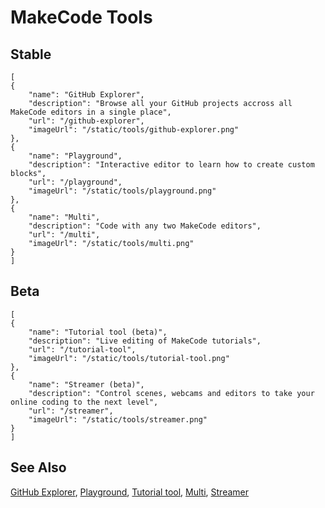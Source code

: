 # MakeCode Tools

## Stable

```codecard
[
{
    "name": "GitHub Explorer",
    "description": "Browse all your GitHub projects accross all MakeCode editors in a single place",
    "url": "/github-explorer",
    "imageUrl": "/static/tools/github-explorer.png"
},
{
    "name": "Playground",
    "description": "Interactive editor to learn how to create custom blocks",
    "url": "/playground",
    "imageUrl": "/static/tools/playground.png"
},
{
    "name": "Multi",
    "description": "Code with any two MakeCode editors",
    "url": "/multi",
    "imageUrl": "/static/tools/multi.png"
}
]
```

## Beta

```codecard
[
{
    "name": "Tutorial tool (beta)",
    "description": "Live editing of MakeCode tutorials",
    "url": "/tutorial-tool",
    "imageUrl": "/static/tools/tutorial-tool.png"
},
{
    "name": "Streamer (beta)",
    "description": "Control scenes, webcams and editors to take your online coding to the next level",
    "url": "/streamer",
    "imageUrl": "/static/tools/streamer.png"
}
]
```

## See Also

[GitHub Explorer](/github-explorer),
[Playground](/playground),
[Tutorial tool](/tutorial-tool),
[Multi](/multi),
[Streamer](/streamer)